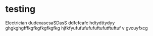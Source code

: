 # testing
Electrician
dudexascsaSDasS
ddfcfcafc
hdtydttydyy
ghgkghgfffkgfkgfkgfkgfkg
hjfkfyufufufufufuftufutftuftuf
v
gvcuyfxcg
